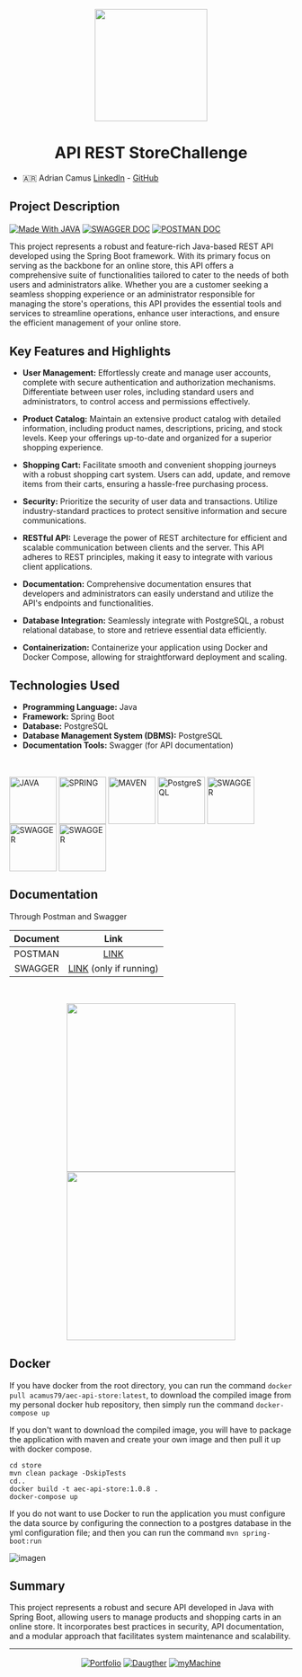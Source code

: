 <p align="center">
<a href="#" target="_blank"><img src="https://github.com/acamus79/StoreChallenge/assets/85143329/11117597-0502-4b99-af3e-1656440e379b" width="200"></a>
</p>
<h1 align="center">API REST StoreChallenge</h1>

* :argentina: Adrian Camus [LinkedIn](https://www.linkedin.com/in/acamus79/ ) - [GitHub](https://github.com/acamus79)


## Project Description
<a href="https://github.com/topics/java" target="_blank"><img align="center" alt="Made With JAVA"  src="https://img.shields.io/badge/Made%20With-Java-blue"></a>
<a href="http://localhost:8080/api/swagger-ui/index.html" target="_blank"><img align="center" alt="SWAGGER DOC"  src="https://img.shields.io/badge/swagger-3.0-green"></a>
<a href="https://documenter.getpostman.com/view/30103514/2s9YJZ3j89" target="_blank"><img align="center" alt="POSTMAN DOC"  src="https://img.shields.io/badge/Postman-ApiDoc-orange"></a>

This project represents a robust and feature-rich Java-based REST API developed using the Spring Boot framework. With its primary focus on serving as the backbone for an online store, this API offers a comprehensive suite of functionalities tailored to cater to the needs of both users and administrators alike. Whether you are a customer seeking a seamless shopping experience or an administrator responsible for managing the store's operations, this API provides the essential tools and services to streamline operations, enhance user interactions, and ensure the efficient management of your online store.

## Key Features and Highlights

- **User Management:** Effortlessly create and manage user accounts, complete with secure authentication and authorization mechanisms. Differentiate between user roles, including standard users and administrators, to control access and permissions effectively.

- **Product Catalog:** Maintain an extensive product catalog with detailed information, including product names, descriptions, pricing, and stock levels. Keep your offerings up-to-date and organized for a superior shopping experience.

- **Shopping Cart:** Facilitate smooth and convenient shopping journeys with a robust shopping cart system. Users can add, update, and remove items from their carts, ensuring a hassle-free purchasing process.

- **Security:** Prioritize the security of user data and transactions. Utilize industry-standard practices to protect sensitive information and secure communications.

- **RESTful API:** Leverage the power of REST architecture for efficient and scalable communication between clients and the server. This API adheres to REST principles, making it easy to integrate with various client applications.

- **Documentation:** Comprehensive documentation ensures that developers and administrators can easily understand and utilize the API's endpoints and functionalities.

- **Database Integration:** Seamlessly integrate with PostgreSQL, a robust relational database, to store and retrieve essential data efficiently.

- **Containerization:** Containerize your application using Docker and Docker Compose, allowing for straightforward deployment and scaling.

## Technologies Used
- **Programming Language:** Java
- **Framework:** Spring Boot
- **Database:** PostgreSQL
- **Database Management System (DBMS):** PostgreSQL
- **Documentation Tools:** Swagger (for API documentation)
<div style="display: inline_block"><br><br>
  <a href="#" target="_blank"><img align="center" alt="JAVA" height="84" width="84" src="https://cdn.jsdelivr.net/gh/devicons/devicon/icons/java/java-original.svg"></a>
  <a href="#" target="_blank"><img align="center" alt="SPRING" height="84" width="84" src="https://cdn.jsdelivr.net/gh/devicons/devicon/icons/spring/spring-original.svg"></a>
  <a href="#" target="_blank"><img align="center" alt="MAVEN" height="84" width="84" src="https://www.svgrepo.com/show/373829/maven.svg"></a>
  <a href="#" target="_blank"><img align="center" alt="PostgreSQL" height="84" width="84" src="https://cdn.jsdelivr.net/gh/devicons/devicon/icons/postgresql/postgresql-original-wordmark.svg" /></a>
  <a href="#" target="_blank"><img align="center" alt="SWAGGER" height="84" width="84" src="https://www.svgrepo.com/show/374111/swagger.svg" /></a>
  <a href="#" target="_blank"><img align="center" alt="SWAGGER" height="84" width="84" src="https://www.svgrepo.com/show/452192/docker.svg" /></a>
  <a href="#" target="_blank"><img align="center" alt="SWAGGER" height="84" width="84" src="https://www.svgrepo.com/show/306240/intellijidea.svg" /></a>
 </div>


## Documentation

Through Postman and Swagger

|       Document        |      Link   |
|:-----------------------:|:-----------:|
| POSTMAN |<a href="https://documenter.getpostman.com/view/30103514/2s9YJZ3j89" target="_blank">LINK</a>|
| SWAGGER |<a href="http://localhost:8080/swagger-ui/index.html" target="_blank">LINK</a> (only if running)|

<br>
<p align="center">
 <a href="#" target="_blank"><img src="https://github.com/acamus79/StoreChallenge/assets/85143329/fd6d3ce7-0e76-4562-a11b-3d0efe392750" height="300"></a>
 <a href="#" target="_blank"><img src="https://github.com/acamus79/StoreChallenge/assets/85143329/0fb86a36-7f89-470f-962e-cf1a712c4572" height="300"></a>
</p>

## Docker
If you have docker from the root directory, you can run the command ```docker pull acamus79/aec-api-store:latest```, to download the compiled image from my personal docker hub repository, then simply run the command ```docker-compose up```

If you don't want to download the compiled image, you will have to package the application with maven and create your own image and then pull it up with docker compose.
```
cd store
mvn clean package -DskipTests
cd..
docker build -t aec-api-store:1.0.8 .
docker-compose up
```

If you do not want to use Docker to run the application you must configure the data source by configuring the connection to a postgres database in the yml configuration file; and then you can run the command ```mvn spring-boot:run```

![imagen](https://github.com/acamus79/StoreChallenge/assets/85143329/57935ff2-ed68-461b-aadf-2014521fb610)



## Summary
This project represents a robust and secure API developed in Java with Spring Boot, allowing users to manage products and shopping carts in an online store. It incorporates best practices in security, API documentation, and a modular approach that facilitates system maintenance and scalability.
_____
<p align="center">
 <a href="https://acamus79.github.io" target="_blank"><img align="center" alt="Portfolio"  src="https://forthebadge.com/images/badges/built-with-love.svg"></a>
 <a href="#" target="_blank"><img align="center" alt="Daugther"  src="https://github.com/acamus79/StoreChallenge/assets/85143329/f5dda3bd-81cb-4ece-9a60-4c7ae215fa88"></a>
 <a href="#" target="_blank"><img align="center" alt="myMachine"  src="https://github.com/acamus79/StoreChallenge/assets/85143329/5f6c41aa-4209-44b4-8eb7-62f6163c23a7"></a>
</p>

